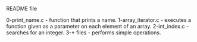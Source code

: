 README file

0-print_name.c - function that prints a name.
1-array_iterator.c - executes a function given as a parameter on each element of an array.
2-int_index.c - searches for an integer.
3-* files - performs simple operations.
